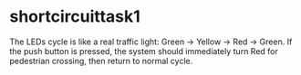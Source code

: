 # shortcircuittask1
The LEDs cycle is like a real traffic light: Green → Yellow → Red → Green.
If the push button is pressed, the system should immediately turn Red for
pedestrian crossing, then return to normal cycle.
